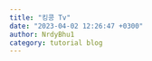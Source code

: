 ```yaml
---
title: "킹콩 Tv"
date: "2023-04-02 12:26:47 +0300"
author: NrdyBhu1
category: tutorial blog
---
```

